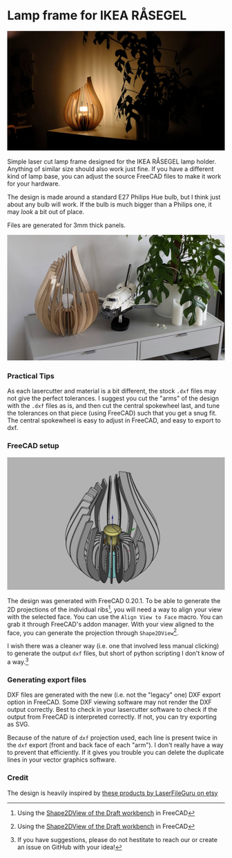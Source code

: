# Lamp frame for IKEA RÅSEGEL

![](media/design-image-lowlight.JPG)

Simple laser cut lamp frame designed for the IKEA RÅSEGEL lamp holder. Anything of similar size should also work just fine. If you have a different kind of lamp base, you can adjust the source FreeCAD files to make it work for your hardware.

The design is made around a standard E27 Philips Hue bulb, but I think just about any bulb will work. If the bulb is much bigger than a Philips one, it may *look* a bit out of place.

Files are generated for 3mm thick panels. 

![](media/design-image-daylight.JPG)

### Practical Tips

As each lasercutter and material is a bit different, the stock `.dxf` files may not give the perfect tolerances. I suggest you cut the "arms" of the design with the `.dxf` files as is, and then cut the central spokewheel last, and tune the tolerances on that piece (using FreeCAD) such that you get a snug fit. The central spokewheel is easy to adjust in FreeCAD, and easy to export to dxf.

### FreeCAD setup

![](media/design-preview.JPG)

The design was generated with FreeCAD 0.20.1. To be able to generate the 2D projections of the individual ribs[^1], you will need a way to align your view with the selected face. You can use the `Align View to Face` macro. You can grab it through FreeCAD's addon manager. With your view aligned to the face, you can generate the projection through `Shape2DView`[^1].

I wish there was a cleaner way (i.e. one that involved less manual clicking) to generate the output `dxf` files, but short of python scripting I don't know of a way.[^2]

### Generating export files

DXF files are generated with the new (i.e. not the "legacy" one) DXF export option in FreeCAD. Some DXF viewing software may not render the DXF output correctly. Best to check in your lasercutter software to check if the output from FreeCAD is interpreted correctly. If not, you can try exporting as SVG.

Because of the nature of `dxf` projection used, each line is present twice in the `dxf` export (front and back face of each "arm"). I don't really have a way to prevent that efficiently. If it gives you trouble you can delete the duplicate lines in your vector graphics software.

### Credit

The design is heavily inspired by [these products by LaserFileGuru on etsy](https://www.etsy.com/nl/listing/1618440953/svg-theelichthouder-bundel-lasergesneden?epik=dj0yJnU9UVJRUjlBZFE4QkJpOVFRa3JLeHc2YUpHY25pUEF0UnQmcD0wJm49eW0yOThkTk1laC1rdUZ3RFVCR0NBdyZ0PUFBQUFBR1pUUG1V)

[^1]: Using the [Shape2DView of the Draft workbench](https://wiki.freecad.org/Draft_Shape2DView) in FreeCAD
[^2]: If you have suggestions, please do not hestitate to reach our or create an issue on GitHub with your idea!